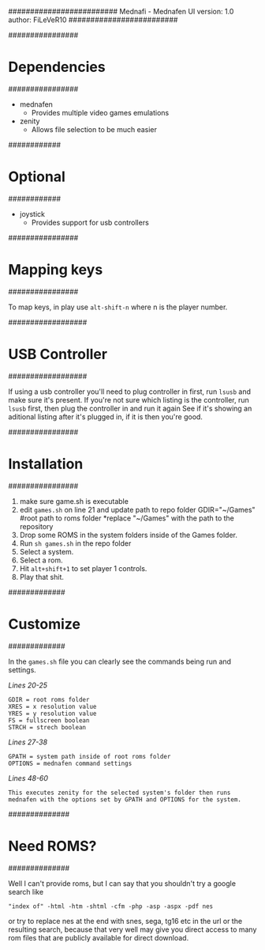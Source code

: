 #########################
Mednafi - Mednafen UI
version: 1.0
author: FiLeVeR10
#########################

################
# Dependencies #
################

- mednafen
	- Provides multiple video games emulations
- zenity
	- Allows file selection to be much easier

############
# Optional #
############

- joystick
	- Provides support for usb controllers

################
# Mapping keys #
################

To map keys, in play use `alt-shift-n` where n is the player number.

##################
# USB Controller #
##################

If using a usb controller you'll need to plug controller in first, run `lsusb` and make sure it's present.
If you're not sure which listing is the controller, run `lsusb` first, then plug the controller in and run it again
See if it's showing an aditional listing after it's plugged in, if it is then you're good.

################
# Installation #
################

1. make sure game.sh is executable
2. edit `games.sh` on line 21 and update path to repo folder
	GDIR="~/Games" #root path to roms folder
	*replace "~/Games" with the path to the repository
3. Drop some ROMS in the system folders inside of the Games folder.
4. Run `sh games.sh` in the repo folder
5. Select a system.
6. Select a rom.
7. Hit `alt+shift+1` to set player 1 controls.
7. Play that shit.

#############
# Customize #
#############

In the `games.sh` file you can clearly see the commands being run and settings.

*Lines 20-25*

	GDIR = root roms folder
	XRES = x resolution value
	YRES = y resolution value
	FS = fullscreen boolean 
	STRCH = strech boolean

*Lines 27-38*

	GPATH = system path inside of root roms folder
	OPTIONS = mednafen command settings

*Lines 48-60*

	This executes zenity for the selected system's folder then runs mednafen with the options set by GPATH and OPTIONS for the system.

##############
# Need ROMS? #
##############

Well I can't provide roms, but I can say that you shouldn't try a google search like

	"index of" -html -htm -shtml -cfm -php -asp -aspx -pdf nes

or try to replace nes at the end with snes, sega, tg16 etc in the url or the resulting search,
because that very well may give you direct access to many rom files that are publicly available for direct download.